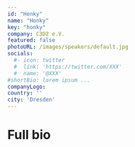 ```yaml
---
id: "Honky"
name: "Honky"
key: "honky"
company: C3D2 e.V.
featured: false
photoURL: /images/speakers/default.jpg
socials:
  #- icon: twitter
  #  link: 'https://twitter.com/XXX'
  #  name: '@XXX'
#shortBio: lorem ipsum ...
companyLogo: 
country: ''
city: 'Dresden'
---
```


# Full bio